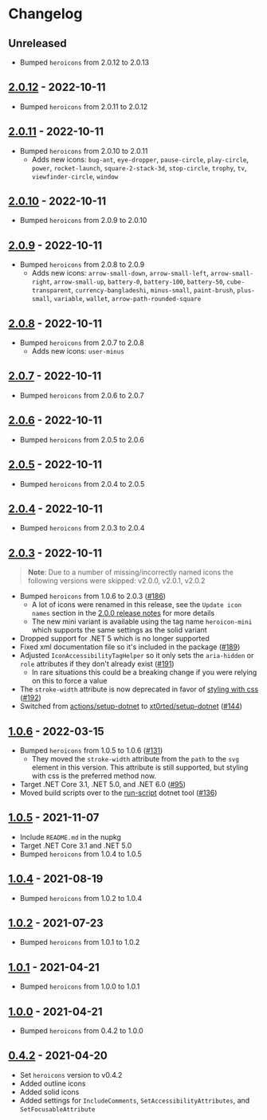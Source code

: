 # Changelog

## Unreleased

- Bumped `heroicons` from 2.0.12 to 2.0.13

## [2.0.12](https://github.com/xt0rted/heroicons-tag-helper/compare/v2.0.11...v2.0.12) - 2022-10-11

- Bumped `heroicons` from 2.0.11 to 2.0.12

## [2.0.11](https://github.com/xt0rted/heroicons-tag-helper/compare/v2.0.10...v2.0.11) - 2022-10-11

- Bumped `heroicons` from 2.0.10 to 2.0.11
  - Adds new icons: `bug-ant`, `eye-dropper`, `pause-circle`, `play-circle`, `power`, `rocket-launch`, `square-2-stack-3d`, `stop-circle`, `trophy`, `tv`, `viewfinder-circle`, `window`

## [2.0.10](https://github.com/xt0rted/heroicons-tag-helper/compare/v2.0.9...v2.0.10) - 2022-10-11

- Bumped `heroicons` from 2.0.9 to 2.0.10

## [2.0.9](https://github.com/xt0rted/heroicons-tag-helper/compare/v2.0.8...v2.0.9) - 2022-10-11

- Bumped `heroicons` from 2.0.8 to 2.0.9
  - Adds new icons: `arrow-small-down`, `arrow-small-left`, `arrow-small-right`, `arrow-small-up`, `battery-0`, `battery-100`, `battery-50`, `cube-transparent`, `currency-bangladeshi`, `minus-small`, `paint-brush`, `plus-small`, `variable`, `wallet`, `arrow-path-rounded-square`

## [2.0.8](https://github.com/xt0rted/heroicons-tag-helper/compare/v2.0.7...v2.0.8) - 2022-10-11

- Bumped `heroicons` from 2.0.7 to 2.0.8
  - Adds new icons: `user-minus`

## [2.0.7](https://github.com/xt0rted/heroicons-tag-helper/compare/v2.0.6...v2.0.7) - 2022-10-11

- Bumped `heroicons` from 2.0.6 to 2.0.7

## [2.0.6](https://github.com/xt0rted/heroicons-tag-helper/compare/v2.0.5...v2.0.6) - 2022-10-11

- Bumped `heroicons` from 2.0.5 to 2.0.6

## [2.0.5](https://github.com/xt0rted/heroicons-tag-helper/compare/v2.0.4...v2.0.5) - 2022-10-11

- Bumped `heroicons` from 2.0.4 to 2.0.5

## [2.0.4](https://github.com/xt0rted/heroicons-tag-helper/compare/v2.0.3...v2.0.4) - 2022-10-11

- Bumped `heroicons` from 2.0.3 to 2.0.4

## [2.0.3](https://github.com/xt0rted/heroicons-tag-helper/compare/v1.0.5...v2.0.3) - 2022-10-11

> **Note**: Due to a number of missing/incorrectly named icons the following versions were skipped: v2.0.0, v2.0.1, v2.0.2

- Bumped `heroicons` from 1.0.6 to 2.0.3 ([#186](https://github.com/xt0rted/heroicons-tag-helper/pull/186))
  - A lot of icons were renamed in this release, see the `Update icon names` section in the [2.0.0 release notes](https://github.com/tailwindlabs/heroicons/releases/tag/v2.0.0) for more details
  - The new mini variant is available using the tag name `heroicon-mini` which supports the same settings as the solid variant
- Dropped support for .NET 5 which is no longer supported
- Fixed xml documentation file so it's included in the package ([#189](https://github.com/xt0rted/heroicons-tag-helper/pull/189))
- Adjusted `IconAccessibilityTagHelper` so it only sets the `aria-hidden` or `role` attributes if they don't already exist ([#191](https://github.com/xt0rted/heroicons-tag-helper/pull/191))
  - In rare situations this could be a breaking change if you were relying on this to force a value
- The `stroke-width` attribute is now deprecated in favor of [styling with css](https://tailwindcss.com/docs/stroke-width) ([#192](https://github.com/xt0rted/heroicons-tag-helper/pull/192))
- Switched from [actions/setup-dotnet](https://github.com/actions/setup-dotnet) to [xt0rted/setup-dotnet](https://github.com/xt0rted/setup-dotnet) ([#144](https://github.com/xt0rted/heroicons-tag-helper/pull/144))

## [1.0.6](https://github.com/xt0rted/heroicons-tag-helper/compare/v1.0.5...v1.0.6) - 2022-03-15

- Bumped `heroicons` from 1.0.5 to 1.0.6 ([#131](https://github.com/xt0rted/heroicons-tag-helper/pull/131))
  - They moved the `stroke-width` attribute from the `path` to the `svg` element in this version. This attribute is still supported, but styling with css is the preferred method now.
- Target .NET Core 3.1, .NET 5.0, and .NET 6.0 ([#95](https://github.com/xt0rted/heroicons-tag-helper/pull/95))
- Moved build scripts over to the [run-script](https://github.com/xt0rted/dotnet-run-script) dotnet tool ([#136](https://github.com/xt0rted/heroicons-tag-helper/pull/136))

## [1.0.5](https://github.com/xt0rted/heroicons-tag-helper/compare/v1.0.4...v1.0.5) - 2021-11-07

- Include `README.md` in the nupkg
- Target .NET Core 3.1 and .NET 5.0
- Bumped `heroicons` from 1.0.4 to 1.0.5

## [1.0.4](https://github.com/xt0rted/heroicons-tag-helper/compare/v1.0.2...v1.0.4) - 2021-08-19

- Bumped `heroicons` from 1.0.2 to 1.0.4

## [1.0.2](https://github.com/xt0rted/heroicons-tag-helper/compare/v1.0.1...v1.0.2) - 2021-07-23

- Bumped `heroicons` from 1.0.1 to 1.0.2

## [1.0.1](https://github.com/xt0rted/heroicons-tag-helper/compare/v1.0.0...v1.0.1) - 2021-04-21

- Bumped `heroicons` from 1.0.0 to 1.0.1

## [1.0.0](https://github.com/xt0rted/heroicons-tag-helper/compare/v0.4.2...v1.0.0) - 2021-04-21

- Bumped `heroicons` from 0.4.2 to 1.0.0

## [0.4.2](https://github.com/xt0rted/heroicons-tag-helper/releases/tag/v0.4.2) - 2021-04-20

- Set `heroicons` version to v0.4.2
- Added outline icons
- Added solid icons
- Added settings for `IncludeComments`, `SetAccessibilityAttributes`, and `SetFocusableAttribute`
